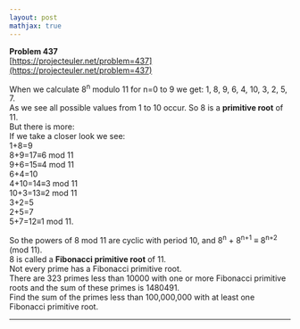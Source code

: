 ```yaml
---
layout: post
mathjax: true
---
```

**Problem 437**  
[https://projecteuler.net/problem=437](https://projecteuler.net/problem=437)

<p>
When we calculate 8<sup>n</sup> modulo 11 for n=0 to 9 we get: 1, 8, 9, 6, 4, 10, 3, 2, 5, 7.<br />
As we see all possible values from 1 to 10 occur. So 8 is a <b>primitive root</b> of 11.<br />
But there is more:<br />
If we take a closer look we see:<br />
1+8=9<br />
8+9=17≡6 mod 11<br />
9+6=15≡4 mod 11<br />
6+4=10<br />
4+10=14≡3 mod 11<br />
10+3=13≡2 mod 11<br />
3+2=5<br />
2+5=7<br />
5+7=12≡1 mod 11.
</p>
So the powers of 8 mod 11 are cyclic with period 10, and 8<sup>n</sup> + 8<sup>n+1</sup> ≡ 8<sup>n+2</sup> (mod 11).<br />
8 is called a <b>Fibonacci primitive root</b> of 11.<br />
Not every prime has a Fibonacci primitive root.<br />
There are 323 primes less than 10000 with one or more Fibonacci primitive roots and the sum of these primes is 1480491.<br />
Find the sum of the primes less than 100,000,000 with at least one Fibonacci primitive root.


---
